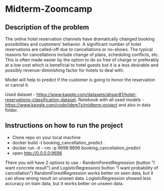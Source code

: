 # Midterm-Zoomcamp

## Description of the problem

The online hotel reservation channels have dramatically changed booking possibilities and customers’ behavior. A
significant number of hotel reservations are called-off due to cancellations or no-shows. The typical reasons for
cancellations include change of plans, scheduling conflicts, etc. This is often made easier by the option to do so free
of charge or preferably at a low cost which is beneficial to hotel guests but it is a less desirable and possibly
revenue-diminishing factor for hotels to deal with.

Model will help to predict if the customer is going to honor the reservation or cancel it.

Used dataset - https://www.kaggle.com/datasets/ahsan81/hotel-reservations-classification-dataset.
Notebook with all used models - https://www.kaggle.com/code/idem7x/midterm-project and also in data folder.

## Instructions on how to run the project

- Clone repo on your local machine
- docker build -t booking_cancellation_predict .
- docker run -it --rm -p 9696:9696 booking_cancellation_predict
- open  http://0.0.0.0:9696

There you will have 2 options to use - RandomForestRegression (button "I want concrete result") and LogisticRegression(
button "I want probability of cancellation")
RandomForestRegression works better on seen data, but it can show wrong result on unseen data.
LogisticRegression showed less accuracy on train data, but it works better on unseen data.
